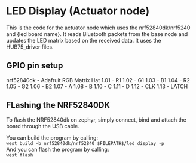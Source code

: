 # LED Display (Actuator node)  
This is the code for the actuator node which uses the nrf52840dk/nrf5240 and {led board name}. It reads Bluetooth packets from the base node 
and updates the LED matrix based on the received data. It uses the HUB75_driver files.  

## GPIO pin setup 
nrf52840dk - Adafruit RGB Matrix Hat
1.01 - R1
1.02 - G1
1.03 - B1
1.04 - R2
1.05 - G2
1.06 - B2
1.07 - A
1.08 - B
1.10 - C
1.11 - D
1.12 - CLK
1.13 - LATCH

## FLashing the NRF52840DK  

To flash the NRF52840dk on zephyr, simply connect, bind and attach the board 
through the USB cable.  

You can build the program by calling:  
``west build -b nrf52840dk/nrf52840 $FILEPATH$/led_display -p``  
And you can flash the program by calling:  
``west flash``  
